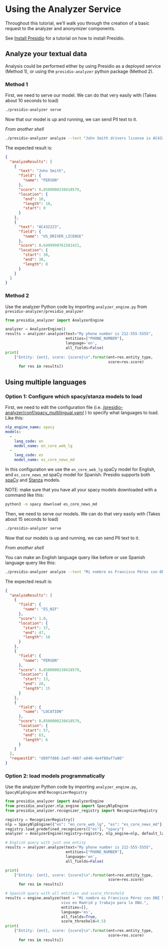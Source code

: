 # Using the Analyzer Service

Throughout this tutorial, we’ll walk you through the creation of a basic request to the analyzer and anonymizer components.

See [Install Presidio](deploy.md) for a tutorial on how to install Presidio.

## Analyze your textual data

Analysis could be performed either by using Presidio as a deployed service (Method 1), or using the `presidio-analyzer` python package (Method 2).

### Method 1

First, we need to serve our model. We can do that very easily with (Takes about 10 seconds to load)

```sh
./presidio-analyzer serve
```

Now that our model is up and running, we can send PII text to it.

_From another shell_

```sh
./presidio-analyzer analyze --text "John Smith drivers license is AC432223" --fields "PERSON" "US_DRIVER_LICENSE"
```

The expected result is:

```json
{
  "analyzeResults": [
    {
      "text": "John Smith",
      "field": {
        "name": "PERSON"
      },
      "score": 0.8500000238418579,
      "location": {
        "end": 10,
        "length": 10,
        "start": 0
      }
    },
    {
      "text": "AC432223",
      "field": {
        "name": "US_DRIVER_LICENSE"
      },
      "score": 0.6499999761581421,
      "location": {
        "start": 30,
        "end": 38,
        "length": 8
      }
    }
  ]
}
```

### Method 2

Use the analyzer Python code by importing `analyzer_engine.py` from `presidio-analyzer/presidio_analyzer`

```python
from presidio_analyzer import AnalyzerEngine

analyzer = AnalyzerEngine()
results = analyzer.analyze(text="My phone number is 212-555-5555",
                           entities=["PHONE_NUMBER"],
                           language='en',
                           all_fields=False)
print(
    ["Entity: {ent}, score: {score}\n".format(ent=res.entity_type,
                                              score=res.score)
      for res in results])
```

## Using multiple languages

### Option 1: Configure which spacy/stanza models to load

First, we need to edit the configuration file (i.e. [/presidio-analyzer/conf/spacy_multilingual.yaml](../presidio-analyzer/presidio/conf/spacy_multilingual.yaml) ) to specify what languages to load. Like this:

```spacy_multilingual.yaml
nlp_engine_name: spacy
models:
  -
    lang_code: en
    model_name: en_core_web_lg
  -
    lang_code: es
    model_name: es_core_news_md
```

In this configuration we use the `en_core_web_lg` spaCy model for English, and `es_core_news_md` spaCy model for Spanish. Presidio supports both [spaCy](https://spacy.io/usage/models) and [Stanza](https://github.com/stanfordnlp/stanza) models.

NOTE: make sure that you have all your spacy models downloaded with a command like this:

```bash
python3 -m spacy download es_core_news_md
```

Then, we need to serve our models. We can do that very easily with (Takes about 15 seconds to load)

```sh
./presidio-analyzer serve
```

Now that our models is up and running, we can send PII text to it.

_From another shell_

You can make an English language query like before or use Spanish language query like this:

```sh
./presidio-analyzer analyze --text "Mi nombre es Francisco Pérez con DNI 55555555-K, vivo en Madrid y trabajo para la ONU." --fields "ES_NIF" "LOCATION" "PERSON" --language "es"
````

The expected result is:

```json
{
  "analyzeResults": [
    {
      "field": {
        "name": "ES_NIF"
      },
      "score": 1.0,
      "location": {
        "start": 37,
        "end": 47,
        "length": 10
      }
    },
    {
      "field": {
        "name": "PERSON"
      },
      "score": 0.8500000238418579,
      "location": {
        "start": 13,
        "end": 28,
        "length": 15
      }
    },
    {
      "field": {
        "name": "LOCATION"
      },
      "score": 0.8500000238418579,
      "location": {
        "start": 57,
        "end": 63,
        "length": 6
      }
    }
  ],
  "requestId": "d89ffd66-2adf-486f-a040-4e4f80af7a86"
}
```

### Option 2: load models programmatically

Use the analyzer Python code by importing `analyzer_engine.py`, `SpacyNlpEngine` and `RecognizerRegistry`

```python
from presidio_analyzer import AnalyzerEngine
from presidio_analyzer.nlp_engine import SpacyNlpEngine
from presidio_analyzer.recognizer_registry import RecognizerRegistry

registry = RecognizerRegistry()
nlp = SpacyNlpEngine({"en": "en_core_web_lg", "es": "es_core_news_md"})
registry.load_predefined_recognizers(["es"], "spacy")
analyzer = AnalyzerEngine(registry=registry, nlp_engine=nlp, default_language="es")

# English query with just one entity
results = analyzer.analyze(text="My phone number is 212-555-5555",
                           entities=["PHONE_NUMBER"],
                           language='en',
                           all_fields=False)

print(
    ["Entity: {ent}, score: {score}\n".format(ent=res.entity_type,
                                              score=res.score)
      for res in results])

# Spanish query with all entities and score_threshold
results = engine.analyze(text = "Mi nombre es Francisco Pérez con DNI 55555555-K, \
                         vivo en Madrid y trabajo para la ONU.",
                         entities=[],
                         language='es',
                         all_fields=True,
                         score_threshold=0.5)
print(
    ["Entity: {ent}, score: {score}\n".format(ent=res.entity_type,
                                              score=res.score)
      for res in results])
```
